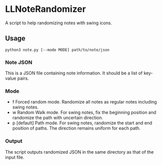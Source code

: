 # LLNoteRandomizer
A script to help randomizing notes with swing icons.

## Usage
``python3 note.py [--mode MODE] path/to/note/json``

### Note JSON
This is a JSON file containing note information. It should be a list of key-value pairs.

### Mode
- f Forced random mode. Randomize all notes as regular notes including swing notes.
- w Random Walk mode. For swing notes, fix the beginning position and randomize the path with uncertain direction.
- p [default] Path mode. For swing notes, randomize the start and end position of paths. The direction remains uniform for each path.

### Output
The script outputs randomized JSON in the same directory as that of the input file.
